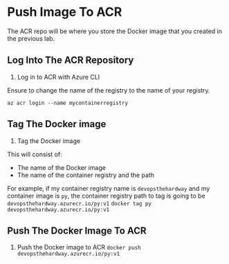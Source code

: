 # Push Image To ACR

The ACR repo will be where you store the Docker image that you created in the previous lab.

## Log Into The ACR Repository
1. Log in to ACR with Azure CLI

Ensure to change the name of the registry to the name of your registry.

```
az acr login --name mycontainerregistry
```

## Tag The Docker image
1. Tag the Docker image

This will consist of:
- The name of the Docker image
- The name of the container registry and the path

For example, if my container registry name is `devopsthehardway` and my container image is `py`, the container
registry path to tag is going to be `devopsthehardway.azurecr.io/py:v1`
`docker tag py devopsthehardway.azurecr.io/py:v1`

## Push The Docker Image To ACR
1. Push the Docker image to ACR
`docker push devopsthehardway.azurecr.io/py:v1`
